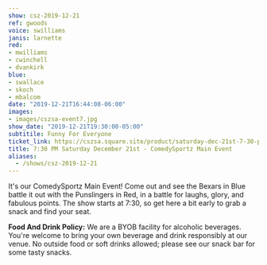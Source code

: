 ```yaml
---
show: csz-2019-12-21
ref: gwoods
voice: swilliams
janis: larnette
red:
- mwilliams
- cwinchell
- dvankirk
blue:
- swallace
- skoch
- mbalcom
date: "2019-12-21T16:44:08-06:00"
images:
- images/cszsa-event7.jpg
show_date: "2019-12-21T19:30:00-05:00"
subtitile: Funny For Everyone
ticket_link: https://cszsa.square.site/product/saturday-dec-21st-7-30-pm-comedysportz-main-event/141?cs=true
title: 7:30 PM Saturday December 21st - ComedySportz Main Event
aliases:
  - /shows/csz-2019-12-21
---
```


It's our ComedySportz Main Event! Come out and see the Bexars in Blue battle it out with the Punslingers in Red, in a battle for laughs, glory, and fabulous points. The show starts at 7:30, so get here a bit early to grab a snack and find your seat.

**Food And Drink Policy:** We are a BYOB facility for alcoholic beverages. You're welcome to bring your own beverage and drink responsibly at our venue. No outside food or soft drinks allowed; please see our snack bar for some tasty snacks.

